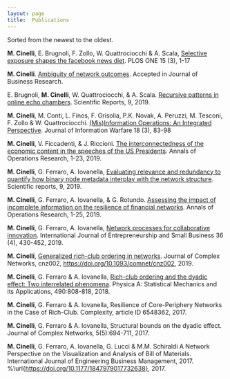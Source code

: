 ```yaml
---
layout: page
title:  Publications
---
```


Sorted from the newest to the oldest.

**M. Cinelli**, E. Brugnoli, F. Zollo, W. Quattrociocchi & A. Scala,
[Selective exposure shapes the facebook news diet](https://journals.plos.org/plosone/article?id=10.1371/journal.pone.0229129). PLOS ONE 15 (3), 1-17

**M. Cinelli**. <a href="/assets/files/10.1016@j.jbusres.2020.02.031.pdf">Ambiguity of network outcomes</a>. Accepted in Journal of Business Research.

E. Brugnoli, **M. Cinelli**, W. Quattrociocchi, & A. Scala. [Recursive patterns in online echo chambers](https://www.nature.com/articles/s41598-019-56191-7). Scientific Reports, 9, 2019.

**M. Cinelli**, M. Conti, L. Finos, F. Grisolia, P.K. Novak, A. Peruzzi, M. Tesconi, F. Zollo \& W. Quattrociocchi. <a href="/assets/files/(Mis)Information_Operations_0.pdf">(Mis)Information Operations: An Integrated Perspective</a>. Journal of Information Warfare 18 (3), 83-98

**M. Cinelli**, V. Ficcadenti, & J. Riccioni. [The interconnectedness of the economic content in the speeches of the US Presidents](https://link.springer.com/article/10.1007/s10479-019-03372-2). Annals of Operations Research, 1-23, 2019.

**M. Cinelli**, G. Ferraro, A. Iovanella, [Evaluating relevance and redundancy to quantify how binary node metadata interplay with the network structure](https://www.nature.com/articles/s41598-019-47717-0). Scientific reports, 9, 2019.

**M. Cinelli**, G. Ferraro, A. Iovanella, & G. Rotundo. [Assessing the impact of incomplete information on the resilience of financial networks](https://link.springer.com/article/10.1007/s10479-019-03306-y). Annals of Operations Research, 1-25, 2019.

**M. Cinelli**, G. Ferraro, A. Iovanella, [Network processes for collaborative innovation](https://s3.amazonaws.com/academia.edu.documents/60700221/2019_-_1_-_IJESB.pdf?response-content-disposition=inline%3B%20filename%3DNetwork_processes_for_collaborative_inno.pdf&X-Amz-Algorithm=AWS4-HMAC-SHA256&X-Amz-Credential=ASIATUSBJ6BAJAUTOM2Q%2F20200502%2Fus-east-1%2Fs3%2Faws4_request&X-Amz-Date=20200502T093437Z&X-Amz-Expires=3600&X-Amz-SignedHeaders=host&X-Amz-Security-Token=IQoJb3JpZ2luX2VjEAkaCXVzLWVhc3QtMSJHMEUCIEtjVH8of8i9akc56KmCCqYY62IexvNJPcsQj68iWzFxAiEAzJqgxZPLfYN6nqfi1X8TWtHLXUF8SDPK8ZCb3NYrpTsqtAMIQRAAGgwyNTAzMTg4MTEyMDAiDL%2Fst1C3ScUnBIf57iqRA%2Fz%2F6IDUjHucCfDv48VEzFV%2F8Qt3mexBbU5U%2FY7kBchcR8T%2BClieqXZQ0ypMKweBTM0XYpioUcORHKvcRn9jIVjwd3ecd2SoAWpNsvFjunIlNObD8tiPFDfwZfb5ZhjNomgVCrv4H0GhgXxkA%2B41Mqk%2Fc43sNrRFZ3GS1WYC1QrrxV94EWYszKXOeytpELJdExVFQ9nBotFyJoHlBUGjnRq4UoVae%2FDKsW3eEfxPVMeJLQx2bNIQYSNNDvB5J7SO3sc3khCrZpo98MT7TdX%2F%2BZgJHZoMhq84lhRkht7YGGrthyHYQupbdr0vJWHmVvhF8GShPnYSvMPdstn1so6871mpnFSRVTojfrNbUXTPG24R6NhAwUIvXGxm7qiTMNx8INaw7RLdz8BNyYQd0x75W4pIw1f%2F%2Bd%2BaVsY67g7dL6zTCq2bkRSn0VP5popwjNEPUV1RRk3S9V5gCWns%2FgwjYgokmkJ0kHzT8%2Fwi10Kt4%2B%2FB92sEyBOnAqksXGdhGIm7QnWwZBNkUqHkxGXEZRg3%2FtnCMOjbtPUFOusBUZOu4SDMvpxP5To%2BfpRLfEDoEgBVXCqMPI4sUZHBEnBNaJjkggfuDpBzeicnM3AlG2O9r8i5o20bAXDrmR0jP0Ro6yqJPzgndtHvtd3TU6uxG6VtR1eGh1TAsRzcPJ53NsGLHtQkkouz6PhnN74swVzoqQ8PcxgRhDcfQCdJZnwzpZwypz3L%2Bz5AThN4XLYE1DTR6yY4ZGtpx8v9Cb7fSrdPK6qpIMLxALbsTmd9XgqOy5fieUo8qdp7z7yGpP%2Bor6HdE9fTS7r2xfn6w8%2BPh%2FJicXhR9A%2Bh%2BynxRa1936N6iqQXGSOuoa9VTw%3D%3D&X-Amz-Signature=4a43540a21c540c6a007a8c4a32d13531f4a3da66aac8f3e535daaf65dbcd96a). International Journal of Entrepreneurship and Small Business 36 (4), 430-452, 2019.

**M. Cinelli**, <a href="/assets/files/cnz002.pdf">Generalized rich-club ordering in networks</a>. Journal of Complex Networks, cnz002, https://doi.org/10.1093/comnet/cnz002, 2019.

**M. Cinelli**, G. Ferraro & A. Iovanella, <a href="/assets/files/Rich-club ordering and the dyadic effect_Two interrelated phenomena.pdf">Rich-club ordering and the dyadic effect: Two interrelated phenomena</a>. Physica A: Statistical Mechanics and its Applications, 490:808-818, 2018.

**M. Cinelli**, G. Ferraro & A. Iovanella, Resilience of Core-Periphery Networks in the Case of Rich-Club. Complexity, article ID 6548362, 2017.

**M. Cinelli**, G. Ferraro & A. Iovanella, Structural bounds on the dyadic effect. Journal of Complex Networks, 5(5):694-711, 2017.

**M. Cinelli**, G. Ferraro, A. Iovanella, G. Lucci & M.M. Schiraldi A Network Perspective on the Visualization and Analysis of
Bill of Materials. International Journal of Engineering Business Management, 2017.
%\url{https://doi.org/10.1177/1847979017732638}, 2017.
